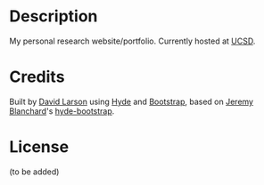 # Description
My personal research website/portfolio. Currently hosted at [UCSD][dplarson-ieng6].


# Credits
Built by [David Larson][dplarson-github] using [Hyde][hyde] and [Bootstrap][bootstrap], based on [Jeremy Blanchard][auzigog]'s [hyde-bootstrap][].


# License
(to be added)


[dplarson-ieng6]:http://ieng6.ucsd.edu/~dplarson/
[dplarson-github]: https://github.com/dplarson/
[hyde]: http://hyde.github.com/
[bootstrap]: http://twitter.github.com/bootstrap/
[auzigog]: https://github.com/auzigog
[hyde-bootstrap]: https://github.com/auzigog/hyde-bootstrap

